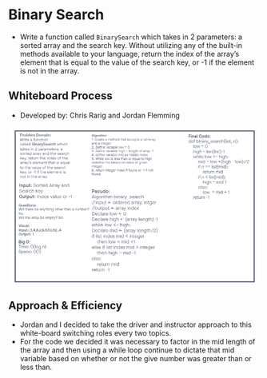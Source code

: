 # Binary Search

- Write a function called `BinarySearch` which takes in 2 parameters: a sorted array and the search key. Without utilizing any of the built-in methods available to your language, return the index of the array’s element that is equal to the value of the search key, or -1 if the element is not in the array.

## Whiteboard Process

- Developed by: Chris Rarig and Jordan Flemming

![array_insert_shift](array_binary_search.png)

## Approach & Efficiency

- Jordan and I decided to take the driver and instructor approach to this white-board switching roles every two topics.
- For the code we decided it was necessary to factor in the mid length of the array and then using a while loop continue to dictate that mid variable based on whether or not the give number was greater than or less than.
